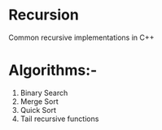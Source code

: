 # Recursion
Common recursive implementations in C++

# Algorithms:-
1. Binary Search
2. Merge Sort
3. Quick Sort
4. Tail recursive functions
